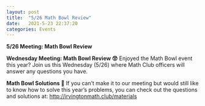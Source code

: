 ```yaml
---
layout: post
title:  "5/26 Math Bowl Review"
date:   2021-5-23 22:37:20
categories: Events
---
```


**5/26 Meeting: Math Bowl Review**

**Wednesday Meeting: Math Bowl Review 😲**
Enjoyed the Math Bowl event this year? Join us this Wednesday (5/26) where Math Club officers will answer any questions you have.

**Math Bowl Solutions 🔑**
If you can’t make it to our meeting but would still like to know how to solve this year’s problems, you can check out the questions and solutions at: http://irvingtonmath.club/materials


